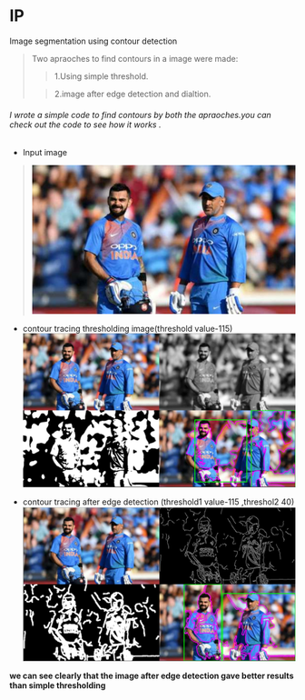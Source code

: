 # IP
Image segmentation using contour detection

> Two apraoches to find contours in a image were made:
>
>> 1.Using simple threshold.
>
>> 2.image after edge detection and dialtion.

###### I wrote a simple code to find contours by both the apraoches.you can check out the code to see how it works .
* Input image
> ![input image](/images/dhoni_virat.jpg)

* contour tracing thresholding image(threshold value-115)
![threshold](/images/Threshold.PNG)

* contour tracing after edge detection (threshold1 value-115 ,threshol2 40)
![threshold](images/canny.PNG)

**we can see clearly that the image after edge detection gave better results than simple thresholding**
